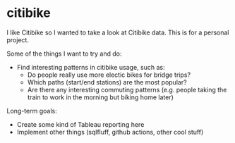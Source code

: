 # citibike
I like Citibike so I wanted to take a look at Citibike data. This is for a personal project. 

Some of the things I want to try and do:
- Find interesting patterns in citibike usage, such as:
    - Do people really use more electic bikes for bridge trips?
    - Which paths (start/end stations) are the most popular?
    - Are there any interesting commuting patterns (e.g. people taking the train to work in the morning but biking home later)

Long-term goals:
- Create some kind of Tableau reporting here
- Implement other things (sqlfluff, github actions, other cool stuff)